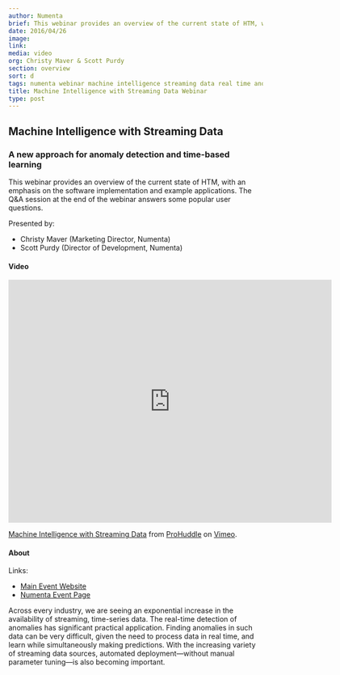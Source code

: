 ```yaml
---
author: Numenta
brief: This webinar provides an overview of the current state of HTM, with an emphasis on the software implementation and example applications. The Q&A session at the end of the webinar answers some popular user questions.
date: 2016/04/26
image:
link:
media: video
org: Christy Maver & Scott Purdy
section: overview
sort: d
tags: numenta webinar machine intelligence streaming data real time anomaly detection
title: Machine Intelligence with Streaming Data Webinar
type: post
---
```


## Machine Intelligence with Streaming Data
### A new approach for anomaly detection and time-based learning

This webinar provides an overview of the current state of HTM, with an emphasis
on the software implementation and example applications. The Q&A session at the
end of the webinar answers some popular user questions.

Presented by:
* Christy Maver (Marketing Director, Numenta)
* Scott Purdy (Director of Development, Numenta)

#### Video

<iframe src="https://player.vimeo.com/video/164320064?title=0&byline=0&portrait=0" width="640" height="481" frameborder="0" webkitallowfullscreen mozallowfullscreen allowfullscreen></iframe> <p><a href="https://vimeo.com/164320064">Machine Intelligence with Streaming Data</a> from <a href="https://vimeo.com/formspider">ProHuddle</a> on <a href="https://vimeo.com">Vimeo</a>.</p>

#### About

Links:
* [Main Event Website](http://www.prohuddle.com/webinars/ChristyAndScott/Machine_Intelligence_with_Streaming_Data_A_New_Approach.php)
* [Numenta Event Page](/events/numenta-webinar.html)

Across every industry, we are seeing an exponential increase in the availability
of streaming, time-series data. The real-time detection of anomalies has
significant practical application. Finding anomalies in such data can be very
difficult, given the need to process data in real time, and learn while
simultaneously making predictions. With the increasing variety of streaming data
sources, automated deployment—without manual parameter tuning—is also becoming
important.
